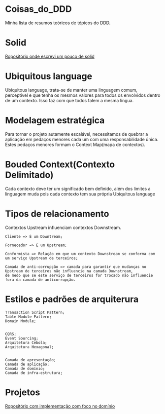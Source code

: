 # Coisas_do_DDD
Minha lista de resumos teóricos de tópicos do DDD.

# Solid
[Ropositório onde escrevi um pouco de solid](https://github.com/Lipe1994/Solid)


# Ubiquitous language
Ubiquitous language, trata-se de manter uma linguagem comum, perceptível e que tenha os mesmos valores para todos os envolvidos dentro de um contexto. Isso faz com que todos falem a mesma língua.

# Modelagem estratégica
Para tornar o projeto autamente escalável, necessitamos de quebrar a aplicação em pedaços menores cada um com uma responsabilidade única.
Estes pedaços menores formam o Context Map(mapa de contextos).

# Bouded Context(Contexto Delimitado)
 Cada contexto deve ter um significado bem definido, além dos limites a linguagem muda pois cada contexto tem sua própria Ubiquitous language

# Tipos de relacionamento
Contextos Upstream influenciam contextos Downstream.

    Cliente => É um Downtream;

    Fornecedor => É um Upstream;

    Conformista => Relação em que um contexto Downstream se conforma com um serviço Upstream de terceiros;

    Camada de anti-corrupção => camada para garantir que mudanças no Upstream de terceiros não influencie na camada Downstream,
    de medo que se este serviço de terceiros for trocado não influencie  fora da camada de anticorrupção.


# Estilos e padrões de arquiterura
    Transaction Script Pattern;
    Table Module Pattern;
    Domain Module;
    

    CQRS;
    Event Sourcing;
    Arquitetura Cebola;
    Arquitetura Hexagonal;


    Camada de apresentação;
    Camada de aplicação;
    Camada de domínio;
    Camada de infra-estrutura;

# Projetos

[Ropositório com implementação com foco no domínio](https://github.com/Lipe1994/Implementacao_com_foco_no_dominio)

